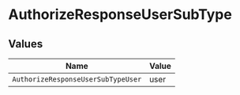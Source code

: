 # AuthorizeResponseUserSubType


## Values

| Name                               | Value                              |
| ---------------------------------- | ---------------------------------- |
| `AuthorizeResponseUserSubTypeUser` | user                               |